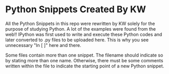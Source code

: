 # Python Snippets Created By KW

All the Python Snippets in this repo were rewritten by KW solely for the purpose of studying Python.
A lot of the examples were found from the web!!
IPython was first used to write and execute these Python codes and later converted to .py files to be uploaded here.
This is why you see unnecessary "In [ ]" here and there.

Some files contain more than one snippet. The filename should indicate so by stating more than one name.
Otherwise, there must be some comments written within the file to indicate the starting point of a new Python snippet.
